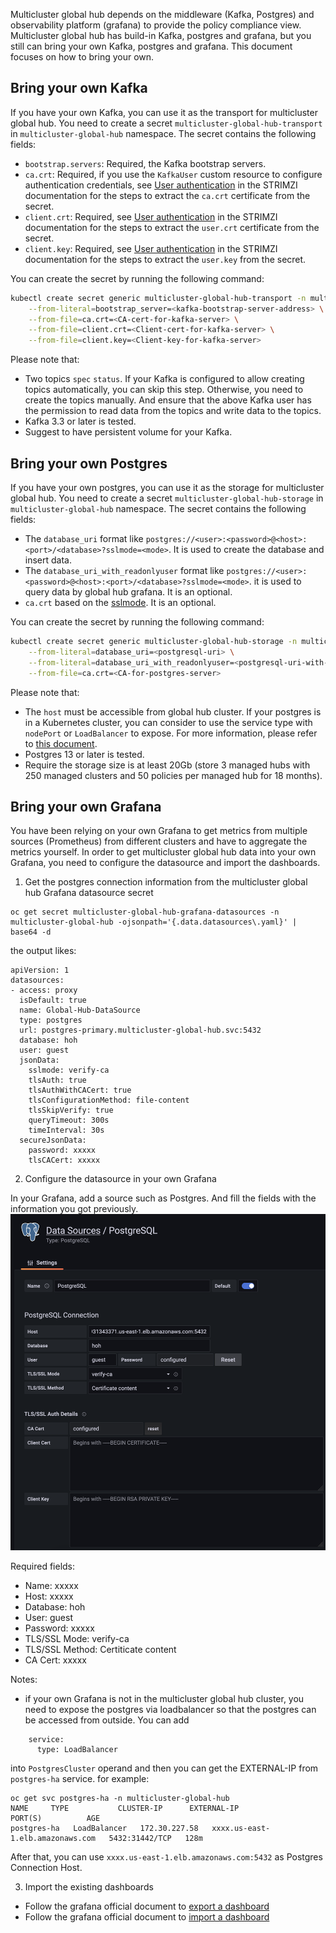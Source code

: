 Multicluster global hub depends on the middleware (Kafka, Postgres) and observability platform (grafana) to provide the policy compliance view. Multicluster global hub has build-in Kafka, postgres and grafana, but you still can bring your own Kafka, postgres and grafana. This document focuses on how to bring your own.

## Bring your own Kafka

If you have your own Kafka, you can use it as the transport for multicluster global hub. You need to create a secret `multicluster-global-hub-transport` in `multicluster-global-hub` namespace. The secret contains the following fields:

- `bootstrap.servers`: Required, the Kafka bootstrap servers.
- `ca.crt`: Required, if you use the `KafkaUser` custom resource to configure authentication credentials, see [User authentication](https://strimzi.io/docs/operators/latest/deploying.html#con-securing-client-authentication-str) in the STRIMZI documentation for the steps to extract the `ca.crt` certificate from the secret.
- `client.crt`: Required, see [User authentication](https://strimzi.io/docs/operators/latest/deploying.html#con-securing-client-authentication-str) in the STRIMZI documentation for the steps to extract the `user.crt` certificate from the secret.
- `client.key`: Required, see [User authentication](https://strimzi.io/docs/operators/latest/deploying.html#con-securing-client-authentication-str) in the STRIMZI documentation for the steps to extract the `user.key` from the secret.

You can create the secret by running the following command:
```bash
kubectl create secret generic multicluster-global-hub-transport -n multicluster-global-hub \
    --from-literal=bootstrap_server=<kafka-bootstrap-server-address> \
    --from-file=ca.crt=<CA-cert-for-kafka-server> \
    --from-file=client.crt=<Client-cert-for-kafka-server> \
    --from-file=client.key=<Client-key-for-kafka-server> 
```
Please note that:
- Two topics `spec` `status`. If your Kafka is configured to allow creating topics automatically, you can skip this step. Otherwise, you need to create the topics manually. And ensure that the above Kafka user has the permission to read data from the topics and write data to the topics.
- Kafka 3.3 or later is tested.
- Suggest to have persistent volume for your Kafka.

## Bring your own Postgres

If you have your own postgres, you can use it as the storage for multicluster global hub. You need to create a secret `multicluster-global-hub-storage` in `multicluster-global-hub` namespace. The secret contains the following fields:

- The `database_uri` format like `postgres://<user>:<password>@<host>:<port>/<database>?sslmode=<mode>`. It is used to create the database and insert data.
- The `database_uri_with_readonlyuser` format like `postgres://<user>:<password>@<host>:<port>/<database>?sslmode=<mode>`. it is used to query data by global hub grafana. It is an optional.
- `ca.crt` based on the [sslmode](https://www.postgresql.org/docs/current/libpq-connect.html#LIBPQ-CONNSTRING). It is an optional.

You can create the secret by running the following command:
```bash
kubectl create secret generic multicluster-global-hub-storage -n multicluster-global-hub \
    --from-literal=database_uri=<postgresql-uri> \
    --from-literal=database_uri_with_readonlyuser=<postgresql-uri-with-readonlyuser> \
    --from-file=ca.crt=<CA-for-postgres-server>
```
Please note that:
- The `host` must be accessible from global hub cluster. If your postgres is in a Kubernetes cluster, you can consider to use the service type with `nodePort` or `LoadBalancer` to expose. For more information, please refer to [this document](./troubleshooting.md#access-to-the-provisioned-postgres-database).
- Postgres 13 or later is tested.
- Require the storage size is at least 20Gb (store 3 managed hubs with 250 managed clusters and 50 policies per managed hub for 18 months).

## Bring your own Grafana
You have been relying on your own Grafana to get metrics from multiple sources (Prometheus) from different clusters and have to aggregate the metrics yourself. In order to get multicluster global hub data into your own Grafana, you need to configure the datasource and import the dashboards.

1. Get the postgres connection information from the multicluster global hub Grafana datasource secret
```
oc get secret multicluster-global-hub-grafana-datasources -n multicluster-global-hub -ojsonpath='{.data.datasources\.yaml}' | base64 -d
```
the output likes:
```
apiVersion: 1
datasources:
- access: proxy
  isDefault: true
  name: Global-Hub-DataSource
  type: postgres
  url: postgres-primary.multicluster-global-hub.svc:5432
  database: hoh
  user: guest
  jsonData:
    sslmode: verify-ca
    tlsAuth: true
    tlsAuthWithCACert: true
    tlsConfigurationMethod: file-content
    tlsSkipVerify: true
    queryTimeout: 300s
    timeInterval: 30s
  secureJsonData:
    password: xxxxx
    tlsCACert: xxxxx
```
2. Configure the datasource in your own Grafana

In your Grafana, add a source such as Postgres. And fill the fields with the information you got previously.
![datasource](./grafana-datasource.png)

Required fields:
- Name: xxxxx
- Host: xxxxx
- Database: hoh
- User: guest
- Password: xxxxx
- TLS/SSL Mode: verify-ca
- TLS/SSL Method: Certiticate content
- CA Cert: xxxxx

Notes:
- if your own Grafana is not in the multicluster global hub cluster, you need to expose the postgres via loadbalancer so that the postgres can be accessed from outside. You can add 
```
    service:
      type: LoadBalancer
```
into `PostgresCluster` operand and then you can get the EXTERNAL-IP from `postgres-ha` service. for example: 
```
oc get svc postgres-ha -n multicluster-global-hub
NAME     TYPE           CLUSTER-IP      EXTERNAL-IP                                                               PORT(S)          AGE
postgres-ha   LoadBalancer   172.30.227.58   xxxx.us-east-1.elb.amazonaws.com   5432:31442/TCP   128m
```
After that, you can use `xxxx.us-east-1.elb.amazonaws.com:5432` as Postgres Connection Host.

3. Import the existing dashboards

- Follow the grafana official document to [export a dashboard](https://grafana.com/docs/grafana/latest/dashboards/manage-dashboards/#export-a-dashboard)
- Follow the grafana official document to [import a dashboard](https://grafana.com/docs/grafana/latest/dashboards/manage-dashboards/#import-a-dashboard)
